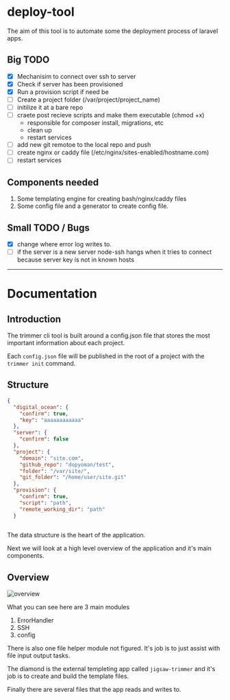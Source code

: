 # deploy-tool

The aim of this tool is to automate some the deployment process of laravel apps.

## Big TODO
- [x] Mechanisim to connect over ssh to server
- [x] Check if server has been provisioned
- [x] Run a provision script if need be
- [ ] Create a project folder (/var/project/project_name)
- [ ] initilize it at a bare repo
- [ ] craete post recieve scripts and make them executable (chmod +x)
    - responsible for composer install, migrations, etc
    - clean up
    - restart services
- [ ] add new git remotoe to the local repo and push
- [ ] create nginx or caddy file (/etc/nginx/sites-enabled/hostname.com)
- [ ] restart services

## Components needed
1. Some templating engine for creating bash/nginx/caddy files
2. Some config file and a generator to create config file.

## Small TODO / Bugs
- [x] change where error log writes to.
- [ ] if the server is a new server node-ssh hangs when it tries to connect because server key is not in known hosts

---

# Documentation

## Introduction
The trimmer cli tool is built around a config.json file that stores the most important information about each project.

Each `config.json` file will be published in the root of a project with the `trimmer init` command.

## Structure 

```json 
{
  "digital_ocean": {
    "confirm": true,
    "key": "aaaaaaaaaaaa"
  },
  "server": {
    "confirm": false
  },
  "project": {
    "domain": "site.com",
    "github_repo": "dopyoman/test",
    "folder": "/var/site/",
    "git_folder": "/home/user/site.git"
  },
  "provision": {
    "confirm": true,
    "script": "path",
    "remote_working_dir": "path"
  }
  
  ```
The data structure is the heart of the application.

Next we will look at a high level overview of the application and it's main components. 

## Overview

![overview](https://github.com/dopyoman/deploy-tool/blob/master/trimmer.png?raw=true)


What you can see here are 3 main modules

1. ErrorHandler
2. SSH
3. config

There is also one file helper module not figured. It's job is to just assist with file input output tasks.

The diamond is the external templeting app called `jigsaw-trimmer` and it's job is to create and build the template files. 

Finally there are several files that the app reads and writes to.

